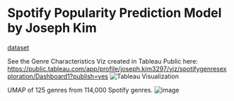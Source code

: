 # Spotify Popularity Prediction Model by Joseph Kim 
[dataset](https://www.kaggle.com/datasets/maharshipandya/-spotify-tracks-dataset)

See the Genre Characteristics Viz created in Tableau Public here: https://public.tableau.com/app/profile/joseph.kim3297/viz/spotifygenresexploration/Dashboard1?publish=yes
![Tableau Visualization](https://github.com/joseph-kim-cs/Spotify-Popularity-Prediction-Model/assets/112025275/f8822bab-cc88-4624-b604-f2dfaeaa5bfc)

UMAP of 125 genres from 114,000 Spotify genres. 
![image](https://github.com/joseph-kim-cs/Spotify-Popularity-Prediction-Model/assets/112025275/c03f97f3-50f8-439a-9a0a-a27b7c327e4a)
